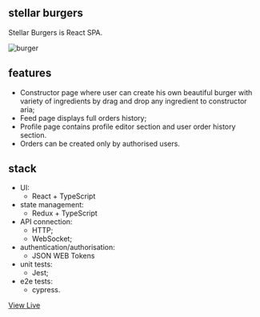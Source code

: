 ## stellar burgers

Stellar Burgers is React SPA.

![burger](https://github.com/AndreyKonovalenko/react-burger/assets/16167616/b4155e83-37aa-4877-9c41-aa1fddaa0a03)

## features

- Constructor page where user can create his own beautiful burger with variety of ingredients by drag and drop any ingredient to constructor aria;
- Feed page displays full orders history;
- Profile page contains profile editor section and user order history section.
- Orders can be created only by authorised users.

## stack

- UI:
  - React + TypeScript
- state management:
  - Redux + TypeScript
- API connection:
  - HTTP;
  - WebSocket;
- authentication/authorisation:
  - JSON WEB Tokens
- unit tests:
  - Jest;
- e2e tests:
  - cypress.

[View Live](https://stellar-burgers.onrender.com/)
